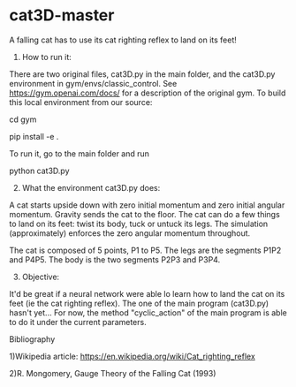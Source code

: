 # cat3D-master
A falling cat has to use its cat righting reflex to land on its feet! 

1) How to run it:

There are two original files, cat3D.py in the main folder, and the cat3D.py environment in gym/envs/classic_control. See  https://gym.openai.com/docs/ for a description of the original gym. To build this local environment from our source:

cd gym

pip install -e .

To run it, go to the main folder and run

python cat3D.py

2) What the environment cat3D.py does:

A cat starts upside down with zero initial momentum and zero initial angular momentum. Gravity sends the cat to the floor. The cat can do a few things to land on its feet: twist its body, tuck or untuck its legs. The simulation (approximately) enforces the zero angular momentum throughout.

The cat is composed of 5 points, P1 to P5. The legs are the segments P1P2 and P4P5. The body is the two segments P2P3 and P3P4.

3) Objective:

It'd be great if a neural network were able lo learn how to land the cat on its feet (ie the cat righting reflex). The one of the main program (cat3D.py) hasn't yet...
For now, the method "cyclic_action" of the main program is able to do it under the current parameters.

Bibliography

1)Wikipedia article: https://en.wikipedia.org/wiki/Cat_righting_reflex

2)R. Mongomery, Gauge Theory of the Falling Cat (1993) 
